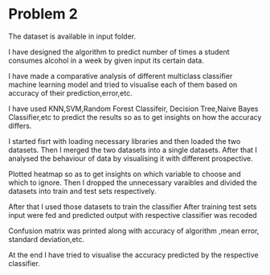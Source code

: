 # Problem 2

The dataset is available in input folder.

I have designed the algorithm to predict number of times a student consumes alcohol
in a week by given input its certain data.

I have made a comparative analysis of different multiclass classifier machine learning model
and tried to visualise each of them based on accuracy of their prediction,error,etc.

I have used KNN,SVM,Random Forest Classifeir, Decision Tree,Naive Bayes Classifier,etc to predict
the results so as to get insights on how the accuracy differs.

I started fisrt with loading necessary libraries and then loaded the two datasets.
Then I merged the two datasets into a single datasets.
After that I analysed the behaviour of data by visualising it with different prospective.

Plotted heatmap so as to get insights on which variable to choose and which to ignore.
Then I dropped the unnecessary varaibles and divided the datasets into train and test sets respectively.

After that I used those datasets to train the classifier 
After training test sets input were fed and predicted output with respective classifier was recoded

Confusion matrix was printed along with accuracy of algorithm ,mean error, standard deviation,etc.

At the end I have tried to visualise the accuracy predicted by the respective classifier.  

